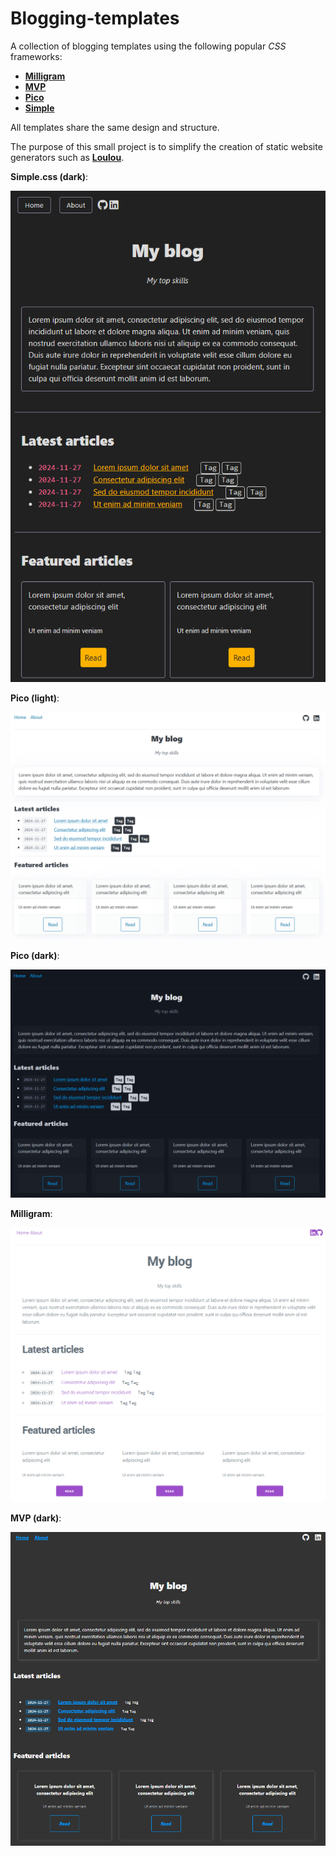 # Blogging-templates

A collection of blogging templates using the following popular *CSS* frameworks:

* [**Milligram**](https://milligram.io/)
* [**MVP**](https://andybrewer.github.io/mvp/)
* [**Pico**](https://picocss.com/)
* [**Simple**](https://simplecss.org/)

All templates share the same design and structure.

The purpose of this small project is to simplify the creation of static website generators such as [**Loulou**](https://github.com/julien-blanchard/Loulou).

**Simple.css (dark)**:

![alt text](https://github.com/julien-blanchard/Blogging-templates/blob/main/screenshots/simple_dark.png "Image")

**Pico (light)**:

![alt text](https://github.com/julien-blanchard/Blogging-templates/blob/main/screenshots/pico_light.png "Image")

**Pico (dark)**:

![alt text](https://github.com/julien-blanchard/Blogging-templates/blob/main/screenshots/pico_dark.png "Image")

**Milligram**:

![alt text](https://github.com/julien-blanchard/Blogging-templates/blob/main/screenshots/milligram.png "Image")

**MVP (dark)**:

![alt text](https://github.com/julien-blanchard/Blogging-templates/blob/main/screenshots/mvp_dark.png "Image")
